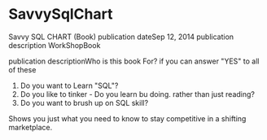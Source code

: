 # SavvySqlChart

Savvy SQL CHART (Book)
publication dateSep 12, 2014  publication description WorkShopBook

publication descriptionWho is this book For?
if you can answer "YES" to all of these
1. Do you want to Learn "SQL"?
2. Do you like to tinker - Do you learn bu doing. rather than just reading?
3. Do you want to brush up on SQL skill?

Shows you just what you need to know to stay competitive in a shifting marketplace.

